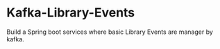 # Kafka-Library-Events
Build a Spring boot services where basic Library Events are manager by kafka.
